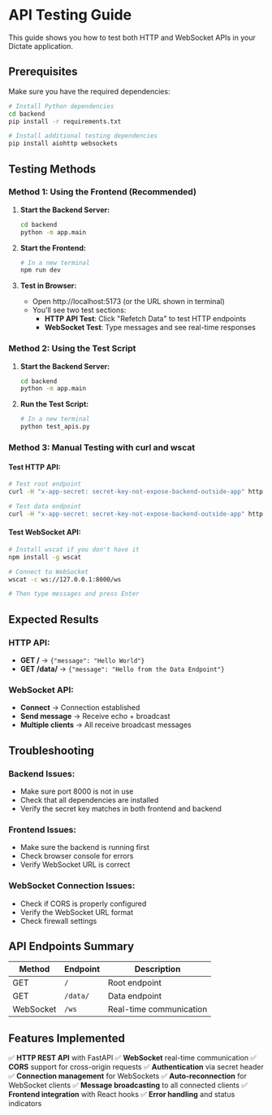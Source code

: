 # API Testing Guide

This guide shows you how to test both HTTP and WebSocket APIs in your Dictate application.

## Prerequisites

Make sure you have the required dependencies:

```bash
# Install Python dependencies
cd backend
pip install -r requirements.txt

# Install additional testing dependencies
pip install aiohttp websockets
```

## Testing Methods

### Method 1: Using the Frontend (Recommended)

1. **Start the Backend Server:**
   ```bash
   cd backend
   python -m app.main
   ```

2. **Start the Frontend:**
   ```bash
   # In a new terminal
   npm run dev
   ```

3. **Test in Browser:**
   - Open http://localhost:5173 (or the URL shown in terminal)
   - You'll see two test sections:
     - **HTTP API Test**: Click "Refetch Data" to test HTTP endpoints
     - **WebSocket Test**: Type messages and see real-time responses

### Method 2: Using the Test Script

1. **Start the Backend Server:**
   ```bash
   cd backend
   python -m app.main
   ```

2. **Run the Test Script:**
   ```bash
   # In a new terminal
   python test_apis.py
   ```

### Method 3: Manual Testing with curl and wscat

#### Test HTTP API:
```bash
# Test root endpoint
curl -H "x-app-secret: secret-key-not-expose-backend-outside-app" http://127.0.0.1:8000/

# Test data endpoint
curl -H "x-app-secret: secret-key-not-expose-backend-outside-app" http://127.0.0.1:8000/data/
```

#### Test WebSocket API:
```bash
# Install wscat if you don't have it
npm install -g wscat

# Connect to WebSocket
wscat -c ws://127.0.0.1:8000/ws

# Then type messages and press Enter
```

## Expected Results

### HTTP API:
- **GET /** → `{"message": "Hello World"}`
- **GET /data/** → `{"message": "Hello from the Data Endpoint"}`

### WebSocket API:
- **Connect** → Connection established
- **Send message** → Receive echo + broadcast
- **Multiple clients** → All receive broadcast messages

## Troubleshooting

### Backend Issues:
- Make sure port 8000 is not in use
- Check that all dependencies are installed
- Verify the secret key matches in both frontend and backend

### Frontend Issues:
- Make sure the backend is running first
- Check browser console for errors
- Verify WebSocket URL is correct

### WebSocket Connection Issues:
- Check if CORS is properly configured
- Verify the WebSocket URL format
- Check firewall settings

## API Endpoints Summary

| Method | Endpoint | Description |
|--------|----------|-------------|
| GET | `/` | Root endpoint |
| GET | `/data/` | Data endpoint |
| WebSocket | `/ws` | Real-time communication |

## Features Implemented

✅ **HTTP REST API** with FastAPI
✅ **WebSocket** real-time communication
✅ **CORS** support for cross-origin requests
✅ **Authentication** via secret header
✅ **Connection management** for WebSockets
✅ **Auto-reconnection** for WebSocket clients
✅ **Message broadcasting** to all connected clients
✅ **Frontend integration** with React hooks
✅ **Error handling** and status indicators
